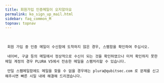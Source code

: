 ```yaml
---
title: 회원가입 인증메일이 오지않아요
permalink: ko_sign_up_mail.html
sidebar: faq_common_M
topnav: topnav
---
```


<br />

     회원 가입 중 인증 메일이 수신함에 도착하지 않은 경우, 스팸함을 확인하여 주십시오.
     
     네이버, 구글 등의 메일에서 정상적으로 수신이 되는 것을 확인하였으나 미처 확인하지 못한 메일 계정의 경우 PLURA V5에서 전송한 메일을 스팸처리할 수 있습니다. 
     
     만일 스팸메일함에도 메일을 찾을 수 없을 경우에는 plura@qubitsec.com 로 문제를 신고해주시면 빠른 시일 내에 해결해 드리겠습니다.